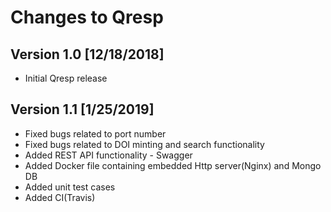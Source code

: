 # Changes to Qresp

## Version 1.0 [12/18/2018]
- Initial Qresp release
 
## Version 1.1 [1/25/2019]
- Fixed bugs related to port number
- Fixed bugs related to DOI minting and search functionality
- Added REST API functionality - Swagger
- Added Docker file containing embedded Http server(Nginx) and Mongo DB 
- Added unit test cases
- Added CI(Travis)

